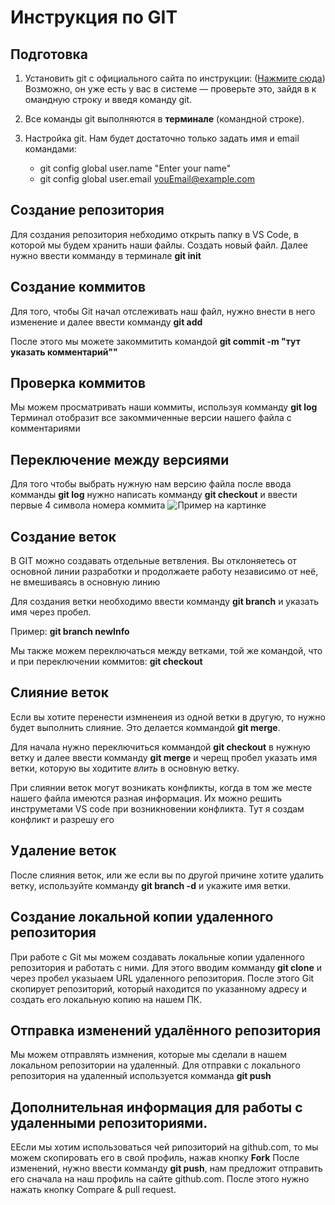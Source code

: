 # Инструкция по GIT

## Подготовка

1.  Установить git с официального сайта по инструкции: ([Нажмите сюда](http://git­scm.com/downloads))
Возможно, он уже есть у вас в системе — проверьте это, зайдя в к                               омандную строку
и введя команду git. 

2.  Все команды git выполняются в           **терминале** (командной строке).

3.  Настройка git. Нам будет достаточно только задать имя и email командами: 
    * git config ­­global user.name "Enter your name" 
    * git config ­­global user.email youEmail@example.com


## Создание репозитория

Для создания репозитория небходимо открыть папку в VS Code, в которой мы будем хранить наши файлы. Создать новый файл.
Далее нужно ввести комманду в терминале **git init**

## Создание коммитов

Для того, чтобы Git начал отслеживать наш файл, нужно внести в него изменение и далее ввести комманду **git add**

После этого мы можете закоммитить командой **git commit -m "тут указать комментарий""**

## Проверка коммитов

Мы можем просматривать наши коммиты, используя комманду **git log**
Терминал отобразит все закоммиченные версии нашего файла с комментариями

## Переключение между версиями

Для того чтобы выбрать нужную нам версию файла после ввода комманды **git log** нужно написать комманду **git checkout** и ввести первые 4 символа номера коммита
![Пример на картинке](123.png)


## Создание веток

В GIT можно создавать отдельные ветвления. Вы отклоняетесь от основной линии разработки и продолжаете работу независимо от неё, не вмешиваясь в основную линию

Для создания ветки необходимо ввести комманду **git branch** и указать имя через пробел.

Пример: **git branch newInfo**

Мы также можем переключаться между ветками, той же командой, что и при переключении коммитов: **git checkout**

## Слияние веток

Если вы хотите перенести измненеия из одной ветки в другую, то нужно будет выполнить слияние. Это делается коммандой **git merge**.

Для начала нужно переключиться коммандой **git checkout** в нужную ветку и далее ввести комманду **git merge** и черещ пробел указать имя ветки, которую вы ходитите *влить* в основную ветку.

При слиянии веток могут возникать конфликты, когда в том же месте нашего файла имеются разная информация. Их можно решить инструметами VS code при возникновении конфликта. Тут я создам конфликт и разрешу его

## Удаление веток

После слияния веток, или же если вы по другой причине хотите удалить ветку, используйте комманду **git branch -d** и укажите имя ветки.

## Создание локальной копии удаленного репозитория

При работе с Git мы можем создавать локальные копии удаленного репозитория и работать с ними. Для этого вводим комманду **git clone** и через пробел указыаем URL удаленного репозитория. После этого Git скопирует репозиторий, который находится по указанному адресу и создать его локальную копию на нашем ПК.

## Отправка изменений удалённого репозитория

Мы можем отправлять измнения, которые мы сделали в нашем локальном репозитории на удаленный.
Для отправки с локального репозитория на удаленный используется комманда **git push**

## Дополнительная информация для работы с удаленными репозиториями.

ЕЕсли мы хотим использоваться чей рипозиторий на github.com, то мы можем скопировать его в свой профиль, нажав кнопку **Fork**
После изменений, нужно ввести комманду **git push**, нам предложит отправить его сначала на наш профиль на сайте github.com. После этого нужно нажать кнопку Compare & pull request. 